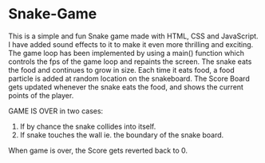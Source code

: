 # Snake-Game
This is a simple and fun Snake game made with HTML, CSS and JavaScript. I have added sound effects to it to make it even more thrilling and exciting.
The game loop has been implemented by using a main() function which controls the fps of the game loop and repaints the screen. 
The snake eats the food and continues to grow in size. Each time it eats food, a food particle is added at random location on the snakeboard. The Score Board gets updated whenever the snake eats the food, and shows the current points of the player. 

GAME IS OVER in two cases:
1. If by chance the snake collides into itself.
2. If snake touches the wall ie. the boundary of the snake board. 

When game is over, the Score gets reverted back to 0.

